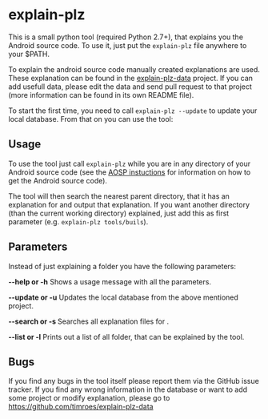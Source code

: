 explain-plz
===========

This is a small python tool (required Python 2.7+), that explains you the Android
source code. To use it, just put the `explain-plz` file anywhere to your $PATH.

To explain the android source code manually created explanations are used.
These explanation can be found in the [explain-plz-data](https://github.com/timroes/explain-plz-data) project.
If you can add usefull data, please edit the data and send pull request to that 
project (more information can be found in its own README file).

To start the first time, you need to call `explain-plz --update` to update your
local database. From that on you can use the tool:


Usage
-----

To use the tool just call `explain-plz` while you are in any directory of your 
Android source code (see the [AOSP instuctions](http://source.android.com/source/initializing.html) for
information on how to get the Android source code).

The tool will then search the nearest parent directory, that it has an explanation
for and output that explanation. If you want another directory (than the current working
directory) explained, just add this as first parameter (e.g. `explain-plz tools/buils`).


Parameters
----------

Instead of just explaining a folder you have the following parameters:

**--help or -h** Shows a usage message with all the parameters.

**--update or -u** Updates the local database from the above mentioned project.

**--search <term> or -s <term>** Searches all explanation files for *<term>*.

**--list or -l** Prints out a list of all folder, that can be explained by the tool.


Bugs
----

If you find any bugs in the tool itself please report them via the GitHub issue tracker.
If you find any wrong information in the database or want to add some project or modify
explanation, please go to https://github.com/timroes/explain-plz-data
